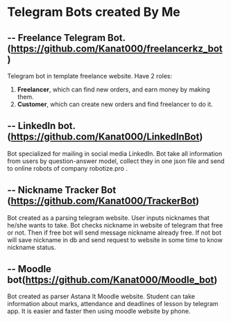 # Telegram Bots created By Me
## -- Freelance Telegram Bot. (https://github.com/Kanat000/freelancerkz_bot)
Telegram bot in template freelance website. 
Have 2 roles: 
1. **Freelancer**, which can find new orders, and earn money by making them. 
2. **Customer**, which can create new orders and find freelancer to do it.
## -- LinkedIn bot. (https://github.com/Kanat000/LinkedInBot)
Bot specialized for mailing in social media LinkedIn. Bot take all information from users by question-answer model, collect they in one json file and send to online robots of company robotize.pro . 
## -- Nickname Tracker Bot (https://github.com/Kanat000/TrackerBot)
Bot created as a parsing telegram website. User inputs nicknames that he/she wants to take. Bot checks nickname in website of telegram that free or not. Then if free bot will send message nickname already free. If not bot will save nickname in db and send request to website in some time to know nickname status.
## -- Moodle bot(https://github.com/Kanat000/Moodle_bot)
Bot created as parser Astana It Moodle website. Student can take information about marks, attendance and deadlines of lesson by telegram app. It is easier and faster then using moodle website by phone. 
